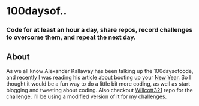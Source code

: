 # 100daysof..

### Code for at least an hour a day, share repos, record challenges to overcome them, and repeat the next day.

## About
As we all know Alexander Kallaway has been talking up the 100daysofcode, and recently I was reading his article about booting up your [New Year.](https://medium.freecodecamp.com/start-2017-with-the-100daysofcode-improved-and-updated-18ce604b237b#.2sm9rwb5l) So I thought it would be a fun way to do a little bit more coding, as well as start blogging and tweeting about coding. Also checkout [Willcott321](https://github.com/Wilcott321/100DaysOfCode) repo for the challenge, I’ll be using a modified version of it for my challenges.